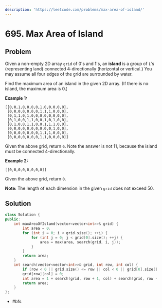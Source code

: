 ```yaml
---
description: 'https://leetcode.com/problems/max-area-of-island/'
---
```


# 695. Max Area of Island

## Problem

Given a non-empty 2D array `grid` of 0's and 1's, an **island** is a group of `1`'s \(representing land\) connected 4-directionally \(horizontal or vertical.\) You may assume all four edges of the grid are surrounded by water.

Find the maximum area of an island in the given 2D array. \(If there is no island, the maximum area is 0.\)

**Example 1:**

```text
[[0,0,1,0,0,0,0,1,0,0,0,0,0],
 [0,0,0,0,0,0,0,1,1,1,0,0,0],
 [0,1,1,0,1,0,0,0,0,0,0,0,0],
 [0,1,0,0,1,1,0,0,1,0,1,0,0],
 [0,1,0,0,1,1,0,0,1,1,1,0,0],
 [0,0,0,0,0,0,0,0,0,0,1,0,0],
 [0,0,0,0,0,0,0,1,1,1,0,0,0],
 [0,0,0,0,0,0,0,1,1,0,0,0,0]]
```

 Given the above grid, return `6`. Note the answer is not 11, because the island must be connected 4-directionally.

**Example 2:**

```text
[[0,0,0,0,0,0,0,0]]
```

 Given the above grid, return `0`.

**Note:** The length of each dimension in the given `grid` does not exceed 50.

## Solution

```cpp
class Solution {
public:
    int maxAreaOfIsland(vector<vector<int>>& grid) {
        int area = 0;
        for (int i = 0; i < grid.size(); ++i) {
            for (int j = 0; j < grid[0].size(); ++j) {
                area = max(area, search(grid, i, j));
            }
        }
        return area;
    }
    int search(vector<vector<int>>& grid, int row, int col) {
        if (row < 0 || grid.size() <= row || col < 0 || grid[0].size() <= col || grid[row][col] == 0) return 0;
        grid[row][col] = 0;
        int area = 1 + search(grid, row + 1, col) + search(grid, row - 1, col) + search(grid, row, col + 1) + search(grid, row, col - 1);
        return area;
    }
};
```

* \#bfs

